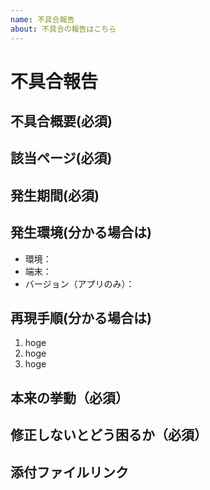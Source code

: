 ```yaml
---
name: 不具合報告
about: 不具合の報告はこちら
---
```


# 不具合報告

## 不具合概要(必須)

## 該当ページ(必須)

## 発生期間(必須)

## 発生環境(分かる場合は)

- 環境：
- 端末：
- バージョン（アプリのみ）：

## 再現手順(分かる場合は)

1. hoge
2. hoge
3. hoge

## 本来の挙動（必須）

## 修正しないとどう困るか（必須）

## 添付ファイルリンク
